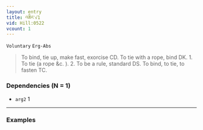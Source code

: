 ```yaml
---
layout: entry
title: འཆིང་√1
vid: Hill:0522
vcount: 1
---
```

`Voluntary` `Erg-Abs`
> To bind, tie up, make fast, exorcise CD\.
 To tie with a rope, bind DK\.
 1\.
 To tie (a rope &c\.
)\.
 2\.
 To be a rule, standard DS\.
 To bind, to tie, to fasten TC\.

### Dependencies (N = 1)
* `arg2` 1

---

### Examples



